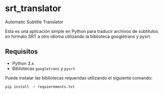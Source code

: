 # srt_translator
Automatic Subtitle Translator

Esta es una aplicación simple en Python para traducir archivos de subtítulos en
formato SRT a otro idioma utilizando la biblioteca googletrans y pysrt.

## Requisitos

- Python 3.x
- Bibliotecas `googletrans` y `pysrt`

Puede instalar las bibliotecas requeridas utilizando el siguiente comando:

```bash
pip install -r requierements.txt

